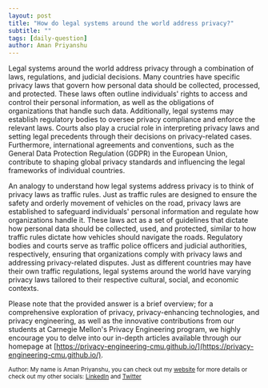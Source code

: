 ```yaml
---
layout: post
title: "How do legal systems around the world address privacy?"
subtitle: ""
tags: [daily-question]
author: Aman Priyanshu
---
```


Legal systems around the world address privacy through a combination of laws, regulations, and judicial decisions. Many countries have specific privacy laws that govern how personal data should be collected, processed, and protected. These laws often outline individuals' rights to access and control their personal information, as well as the obligations of organizations that handle such data. Additionally, legal systems may establish regulatory bodies to oversee privacy compliance and enforce the relevant laws. Courts also play a crucial role in interpreting privacy laws and setting legal precedents through their decisions on privacy-related cases. Furthermore, international agreements and conventions, such as the General Data Protection Regulation (GDPR) in the European Union, contribute to shaping global privacy standards and influencing the legal frameworks of individual countries.

An analogy to understand how legal systems address privacy is to think of privacy laws as traffic rules. Just as traffic rules are designed to ensure the safety and orderly movement of vehicles on the road, privacy laws are established to safeguard individuals' personal information and regulate how organizations handle it. These laws act as a set of guidelines that dictate how personal data should be collected, used, and protected, similar to how traffic rules dictate how vehicles should navigate the roads. Regulatory bodies and courts serve as traffic police officers and judicial authorities, respectively, ensuring that organizations comply with privacy laws and addressing privacy-related disputes. Just as different countries may have their own traffic regulations, legal systems around the world have varying privacy laws tailored to their respective cultural, social, and economic contexts.

Please note that the provided answer is a brief overview; for a comprehensive exploration of privacy, privacy-enhancing technologies, and privacy engineering, as well as the innovative contributions from our students at Carnegie Mellon's Privacy Engineering program, we highly encourage you to delve into our in-depth articles available through our homepage at [https://privacy-engineering-cmu.github.io/](https://privacy-engineering-cmu.github.io/).

<small>Author: My name is Aman Priyanshu, you can check out my [website](https://amanpriyanshu.github.io/) for more details or check out my other socials: [LinkedIn](https://www.linkedin.com/in/aman-priyanshu/) and [Twitter](https://twitter.com/AmanPriyanshu6)</small>
